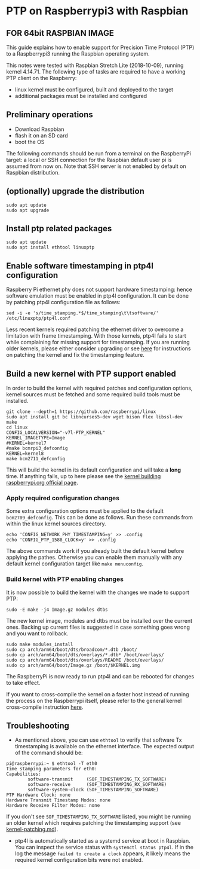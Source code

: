 # PTP on Raspberrypi3 with Raspbian
## FOR 64bit RASPBIAN IMAGE
This guide explains how to enable support for Precision Time Protocol (PTP) to
a Raspberrypi3 running the Raspbian operating system.

This notes were tested with Raspbian Stretch Lite (2018-10-09), running kernel
4.14.71. The following type of tasks are required to have a working PTP client
on the Raspberry:

* linux kernel must be configured, built and deployed to the target
* additional packages must be installed and configured

## Preliminary operations

* Download Raspbian
* flash it on an SD card
* boot the OS

The following commands should be run from a terminal on the RaspberryPi target:
a local or SSH connection for the Raspbian default user pi is assumed from
now on. Note that SSH server is not enabled by default on Raspbian
distribution.

## (optionally) upgrade the distribution

```
sudo apt update
sudo apt upgrade
```

## Install ptp related packages

```
sudo apt update
sudo apt install ethtool linuxptp
```

## Enable software timestamping in ptp4l configuration

Raspberry Pi ethernet phy does not support hardware timestamping: hence
software emulation must be enabled in ptp4l configuration. It can be done by
patching ptp4l configuration file as follows:

```
sed -i -e 's/time_stamping.*$/time_stamping\t\tsoftware/' /etc/linuxptp/ptp4l.conf
```

Less recent kernels required patching the ethernet driver to overcome a
limitation with frame timestamping. With those kernels, ptp4l fails to start
while complaining for missing support for timestamping. If you are running
 older kernels, please either consider upgrading or see
[here](kernel-patching.md) for instructions on patching the kernel and fix
the timestamping feature.

## Build a new kernel with PTP support enabled

In order to build the kernel with required patches and configuration options,
kernel sources must be fetched and some required build tools must be installed.

```
git clone --depth=1 https://github.com/raspberrypi/linux
sudo apt install git bc libncurses5-dev wget bison flex libssl-dev make
cd linux
CONFIG_LOCALVERSION="-v7l-PTP_KERNEL"
KERNEL_IMAGETYPE=Image
#KERNEL=kernel7
#make bcmrpi3_defconfig
KERNEL=kernel8
make bcm2711_defconfig
```

This will build the kernel in its default configuration and will take a
**long** time. If anything fails, up to here please see the
[kernel building raspberrypi.org official
page](https://www.raspberrypi.org/documentation/linux/kernel/building.md).

### Apply required configuration changes

Some extra configuration options must be applied to the default
`bcm2709_defconfig`. This can be done as follows. Run these commands from
within the linux kernel sources directory.

```
echo 'CONFIG_NETWORK_PHY_TIMESTAMPING=y' >> .config
echo 'CONFIG_PTP_1588_CLOCK=y' >> .config
```

The above commands work if you already built the default kernel before applying
the pathes. Otherwise you can enable them manually with any default kernel
configuration target like `make menuconfig`.

### Build kernel with PTP enabling changes

It is now possible to build the kernel with the changes we made to support PTP:

```
sudo -E make -j4 Image.gz modules dtbs
```

The new kernel image, modules and dtbs must be installed over the current ones.
Backing up current files is suggested in case something goes wrong and you want
to rollback.

```
sudo make modules_install
sudo cp arch/arm64/boot/dts/broadcom/*.dtb /boot/
sudo cp arch/arm64/boot/dts/overlays/*.dtb* /boot/overlays/
sudo cp arch/arm64/boot/dts/overlays/README /boot/overlays/
sudo cp arch/arm64/boot/Image.gz /boot/$KERNEL.img
```

The RaspberryPi is now ready to run ptp4l and can be rebooted for changes to
take effect.

If you want to cross-compile the kernel on a faster host instead of running the
process on the Raspberrypi itself, please refer to the general kernel
cross-compile instruction
[here](https://www.raspberrypi.org/documentation/linux/kernel/building.md).

## Troubleshooting

* As mentioned above, you can use `ethtool` to verify that software Tx
timestamping is available on the ethernet interface. The expected output of the
command should be:

```
pi@raspberrypi:~ $ ethtool -T eth0
Time stamping parameters for eth0:
Capabilities:
        software-transmit     (SOF_TIMESTAMPING_TX_SOFTWARE)
        software-receive      (SOF_TIMESTAMPING_RX_SOFTWARE)
        software-system-clock (SOF_TIMESTAMPING_SOFTWARE)
PTP Hardware Clock: none
Hardware Transmit Timestamp Modes: none
Hardware Receive Filter Modes: none
```

If you don't see `SOF_TIMESTAMPING_TX_SOFTWARE` listed, you might be running an
older kernel which requires patching the timestamping support (see
[kernel-patching.md](kernel-patching.md)).

* ptp4l is automatically started as a systemd service at boot in Raspbian. You
can inspect the service status with `systemctl status ptp4l`. If in the log the
message `failed to create a clock` appears, it likely means the required kernel
configuration bits were not enabled.
